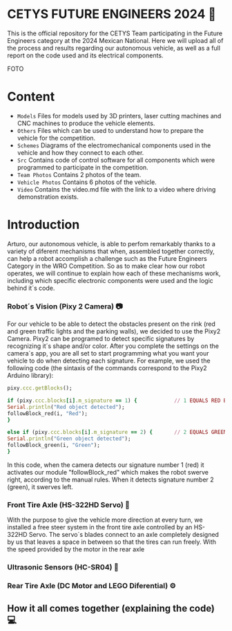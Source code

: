 # CETYS FUTURE ENGINEERS 2024 🤖
This is the official repository for the CETYS Team participating in the Future Engineers category at the 2024 Mexican National. Here we will upload all of the process and results regarding our autonomous vehicle, as well as a full report on the code used and its electrical components.

FOTO

# Content
* `Models` Files for models used by 3D printers, laser cutting machines and CNC machines to produce the vehicle elements.
* `Others` Files which can be used to understand how to prepare the vehicle for the competition. 
* `Schemes` Diagrams of the electromechanical components used in the vehicle and how they connect to each other.
* `Src` Contains code of control software for all components which were programmed to participate in the competition.
* `Team Photos` Contains 2 photos of the team.
* `Vehicle Photos` Contains 6 photos of the vehicle.
* `Video` Contains the video.md file with the link to a video where driving demonstration exists.

# Introduction
Arturo, our autonomous vehicle, is able to perfom remarkably thanks to a variety of diferent mechanisms that when, assembled together correctly, can help a robot accomplish a challenge such as the Future Engineers Category in the WRO Competition. So as to make clear how our robot operates, we will continue to explain how each of these mechanisms work, including which specific electronic components were used and the logic behind it´s code.


### Robot´s Vision (Pixy 2 Camera) 📷
  For our vehicle to be able to detect the obstacles present on the rink (red and green traffic lights and the parking walls), we decided to use the Pixy2 Camera. Pixy2 can be programed to detect specific signatures by recognizing it´s shape and/or color. After you complete the settings on the camera´s app, you are all set to start programming what you want your vehicle to do when detecting each signature. For example, we used the following code (the sintaxis of the commands correspond to the Pixy2 Arduino library):

  ```ruby
pixy.ccc.getBlocks();

if (pixy.ccc.blocks[i].m_signature == 1) {            // 1 EQUALS RED BLOCK IN OUR CAMERA CONFIGURATION //
  Serial.println("Red object detected");
  followBlock_red(i, "Red");
}

else if (pixy.ccc.blocks[i].m_signature == 2) {       // 2 EQUALS GREEN BLOCK IN OUT CAMERA CONFIGURATION //
  Serial.println("Green object detected");
  followBlock_green(i, "Green");
}  
  ```
In this code, when the camera detects our signature number 1 (red) it activates our module "followBlock_red" which makes the robot swerve right, according to the manual rules. When it detects signature number 2 (green), it swerves left.
  
### Front Tire Axle (HS-322HD Servo) 🛞
With the purpose to give the vehicle more direction at every turn, we installed a free steer system in the front tire axle controlled by an HS-322HD Servo. The servo´s blades connect to an axle completely designed by us that leaves a space in between so that the tires can run freely. With the speed provided by the motor in the rear axle 

### Ultrasonic Sensors (HC-SR04) 📏
### Rear Tire Axle (DC Motor and LEGO Diferential) ⚙️
## How it all comes together (explaining the code) 💻
